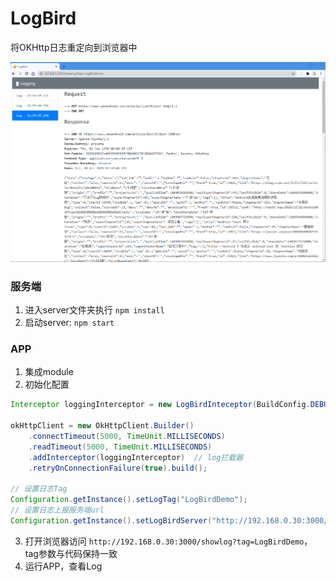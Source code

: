 # LogBird
将OKHttp日志重定向到浏览器中


![Screenshot_1](Demo-pic.png)


### 服务端
1. 进入server文件夹执行 ``npm install``
2. 启动server: ``npm start``

### APP
1. 集成module
2. 初始化配置
```java
Interceptor loggingInterceptor = new LogBirdInteceptor(BuildConfig.DEBUG, new LogBirdInteceptor.LogHandlerImpl());

okHttpClient = new OkHttpClient.Builder()
    .connectTimeout(5000, TimeUnit.MILLISECONDS)
    .readTimeout(5000, TimeUnit.MILLISECONDS)
    .addInterceptor(loggingInterceptor)  // log拦截器
    .retryOnConnectionFailure(true).build();

// 设置日志Tag
Configuration.getInstance().setLogTag("LogBirdDemo");
// 设置日志上报服务端url
Configuration.getInstance().setLogBirdServer("http://192.168.0.30:3000/uploadlog");
```
3. 打开浏览器访问 ``http://192.168.0.30:3000/showlog?tag=LogBirdDemo``， tag参数与代码保持一致
4. 运行APP，查看Log